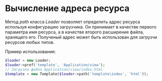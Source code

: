 # Вычисление адреса ресурса

Метод _path_ класса _Loader_ позволяет определить адрес ресурса используя 
конфигурацию загрузчика. Он принимает в качестве первого параметра имя ресурса, 
а в качестве второго расширение файла, хранящего его. Полученый адрес может быть 
использован для загрузчи ресурсов любых типов.

Пример использования:
```php
$loader = new Loader;
$loader->pref('template', 'Application/view');
// Загрузка файла Application/view/index.html
$template = new Template($loader->path('template\index', 'html'));
```
